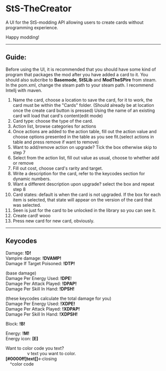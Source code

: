 # StS-TheCreator

A UI for the StS-modding API allowing users to create cards without programming experience.

Happy modding!

---

## Guide:
Before using the UI, it is recommended that you should have some kind of program that packages the mod after you have added a card to it. You should also subcribe to **Basemode**, **StSLib** and **ModTheSPire** from steam. In the pom.xml, change the steam path to your steam path. I recommend Intellj with maven.


1. Name the card, choose a location to save the card, for it to work, the card must be within the "Cards" folder. (Should already be at location once the create card button is pressed)
Using the name of an existing card will load that card's content(edit mode)
2. Card type: choose the type of the card.
3. Action list, browse categories for actions
4. Once actions are added to the action table, fill out the action value and choose options presented in the table as you see fit.(select actions in table and press remove if want to remove)
5. Want to add/remove action on upgrade? Tick the box otherwise skip to step 7
6. Select from the action list, fill out value as usual, choose to whether add or remove
7. Fill out cost, choose card's rarity and target.
8. Write a description for the card, refer to the keycodes section for dynamic numbers.
9. Want a different description upon upgrade? select the box and repeat step 8
10. Card states: default is when the card is not upgraded. If the box for each item is selected, that state will appear on the version of the card that was selected.
11. Seen is just for the card to be unlocked in the library so you can see it. 
12. Create card! wooo
13. Press new card for new card, obviously. 

---
## Keycodes
Damage: **!D!**<br>
Vampire damage: **!DVAMP!**<br>
Damage If Target Poisoned: **!DTP!**

(base damage)<br>
Damage Per Energy Used: **!DPE**! <br>
Damage Per Attack Played: **!DPAP!**<br>
Damage Per Skill In Hand: **!DPSH!**

(these keycodes calculate the total damage for you)<br>
Damage Per Energy Used: **!XDPE!** <br>
Damage Per Attack Played: **!XDPAP!**<br>
Damage Per Skill In Hand: **!XDPSH!**

Block: **!B!**

Energy: **!M!**<br>
Energy icon: **[E]**

Want to color code you text? <br>
&emsp;&emsp;&emsp;&emsp;&emsp;v text you want to color.<br>
**[#0000ff]text[]**<-closing <br>
&emsp;^color code


